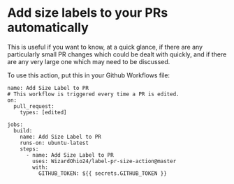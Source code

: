 # Add size labels to your PRs automatically

This is useful if you want to know, at a quick glance, if there are any particularly small PR changes which could be dealt with quickly, and if there are any very large one which may need to be discussed.

To use this action, put this in your Github Workflows file:
```
name: Add Size Label to PR
# This workflow is triggered every time a PR is edited.
on:
  pull_request:
    types: [edited]

jobs:
  build:
    name: Add Size Label to PR
    runs-on: ubuntu-latest
    steps:
      - name: Add Size Label to PR
        uses: WizardOhio24/label-pr-size-action@master
        with:
          GITHUB_TOKEN: ${{ secrets.GITHUB_TOKEN }}

```
